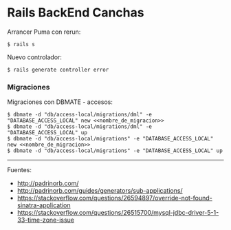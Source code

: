 # Rails BackEnd Canchas

Arrancer Puma con rerun:

    $ rails s

Nuevo controlador:

    $ rails generate controller error

### Migraciones

Migraciones con DBMATE - accesos:

    $ dbmate -d "db/access-local/migrations/dml" -e "DATABASE_ACCESS_LOCAL" new <<nombre_de_migracion>>
    $ dbmate -d "db/access-local/migrations/dml" -e "DATABASE_ACCESS_LOCAL" up
    $ dbmate -d "db/access-local/migrations" -e "DATABASE_ACCESS_LOCAL" new <<nombre_de_migracion>>
    $ dbmate -d "db/access-local/migrations" -e "DATABASE_ACCESS_LOCAL" up

---

Fuentes:

+ http://padrinorb.com/
+ http://padrinorb.com/guides/generators/sub-applications/
+ https://stackoverflow.com/questions/26594897/override-not-found-sinatra-application
+ https://stackoverflow.com/questions/26515700/mysql-jdbc-driver-5-1-33-time-zone-issue
